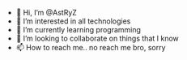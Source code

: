 - 👋 Hi, I’m @AstRyZ
- 👀 I’m interested in all technologies 
- 🌱 I’m currently learning programming
- 💞️ I’m looking to collaborate on things that I know 
- 📫 How to reach me.. no reach me bro, sorry

<!---
AstRyZ/AstRyZ is a ✨ special ✨ repository because its `README.md` (this file) appears on your GitHub profile.
You can click the Preview link to take a look at your changes.
--->
